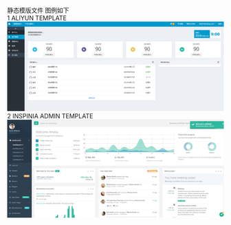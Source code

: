 <html>
<body>
静态模版文件
图例如下<br/>
1 ALIYUN TEMPLATE<br/>
<img src="images/aliyun.png"><br/>
2 INSPINIA ADMIN TEMPLATE<br/>
<img src="images/inspinia_admin.png"><br/>
</body>
</html>
